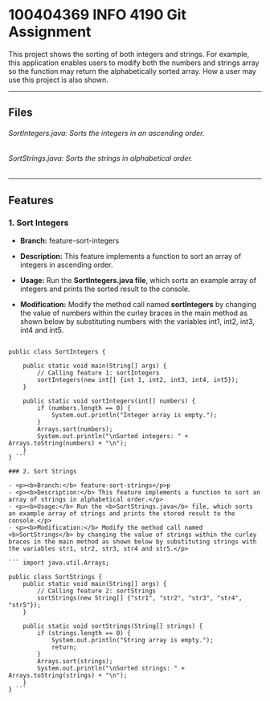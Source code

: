 # 100404369 INFO 4190 Git Assignment

<p>This project shows the sorting of both integers and strings. For example, this application enables users to modify both the numbers and strings array so the function may return the alphabetically sorted array. How a user may use this project is also shown.</p>

---

## Files

###### SortIntegers.java: Sorts the integers in an ascending order.
###### SortStrings.java: Sorts the strings in alphabetical order.

---

## Features

### 1. Sort Integers

- <p><b>Branch:</b> feature-sort-integers</p>
- <p><b>Description:</b> This feature implements a function to sort an array of integers in ascending order.</p>
- <p><b>Usage:</b> Run the <b>SortIntegers.java file</b>, which sorts an example array of integers and prints the sorted result to the console.</p>
- <p><b>Modification:</b> Modify the method call named <b>sortIntegers</b> by changing the value of numbers within the curley braces in the main method as shown below by substituting numbers with the variables int1, int2, int3, int4 and int5.</p>

``` import java.util.Arrays;

public class SortIntegers {

    public static void main(String[] args) {
        // Calling feature 1: sortIntegers
        sortIntegers(new int[] {int 1, int2, int3, int4, int5});
    }

    public static void sortIntegers(int[] numbers) {
        if (numbers.length == 0) {
            System.out.println("Integer array is empty.");
        }
        Arrays.sort(numbers);
        System.out.println("\nSorted integers: " + Arrays.toString(numbers) + "\n");
    }
} ```

### 2. Sort Strings

- <p><b>Branch:</b> feature-sort-strings</p>p
- <p><b>Description:</b> This feature implements a function to sort an array of strings in alphabetical order.</p>
- <p><b>Usage:</b> Run the <b>SortStrings.java</b> file, which sorts an example array of strings and prints the stored result to the console.</p>
- <p><b>Modification:</b> Modify the method call named <b>SortStrings</b> by changing the value of strings within the curley braces in the main method as shown below by substituting strings with the variables str1, str2, str3, str4 and str5.</p>

``` import java.util.Arrays;

public class SortStrings {
    public static void main(String[] args) {
        // Calling feature 2: sortStrings
        sortStrings(new String[] {"str1", "str2", "str3", "str4", "str5"});
    }

    public static void sortStrings(String[] strings) {
        if (strings.length == 0) {
            System.out.println("String array is empty.");
            return;
        }
        Arrays.sort(strings);
        System.out.println("\nSorted strings: " + Arrays.toString(strings) + "\n");
    }
} ```
